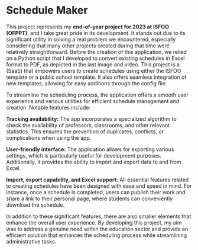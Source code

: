 # Schedule Maker

This project represents my **end-of-year project for 2023 at ISFOO (OFPPT)**, and I take great pride in its development. It stands out due to its significant utility in solving a real problem we encountered, especially considering that many other projects created during that time were relatively straightforward. Before the creation of this application, we relied on a Python script that I developed to convert existing schedules in Excel format to PDF, as depicted in the last image and video. This project is a (SaaS) that empowers users to create schedules using either the ISFOO template or a public school template. It also offers seamless integration of new templates, allowing for easy additions through the config file.


To streamline the scheduling process, the application offers a smooth user experience and various utilities for efficient schedule management and creation. Notable features include:

**Tracking availability:** The app incorporates a specialized algorithm to check the availability of professors, classrooms, and other relevant statistics. This ensures the prevention of duplicates, conflicts, or complications when using the app.

**User-friendly interface:** The application allows for exporting various settings, which is particularly useful for development purposes. Additionally, it provides the ability to import and export data to and from Excel.

**Import, export capability, and Excel support:** All essential features related to creating schedules have been designed with ease and speed in mind. For instance, once a schedule is completed, users can publish their work and share a link to their personal page, where students can conveniently download the schedule.


In addition to these significant features, there are also smaller elements that enhance the overall user experience. By developing this project, my aim was to address a genuine need within the education sector and provide an efficient solution that enhances the scheduling process while streamlining administrative tasks.
